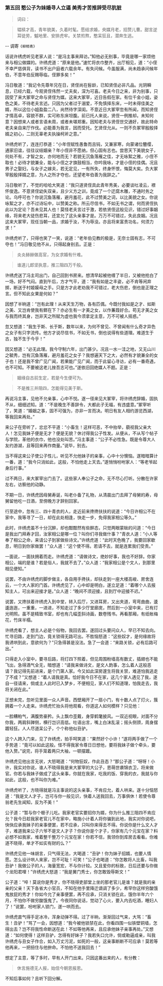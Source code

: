 <script type="text/javascript">
    var head = document.getElementsByTagName('head')[0];
    cssURL = '/public/article_1.css';
    linkTag = document.createElement('link');
    linkTag.href = cssURL;
    linkTag.setAttribute('type','text/css');
    linkTag.setAttribute('rel','stylesheet');
    head.appendChild(linkTag);
</script>
### 第五回   憨公子为妹婚寻人立逼    美秀才苦推辞受尽肮脏  

> 词曰：

> 韫椟才高，青年貌美，久着时髦。愿结求婚，央媒月老，招赘儿曹。甜言逆耳徒劳，魆地里、安排虎牢。关禁煎熬，憨呆狂且，潜奔生逃。

-- 调寄`《柳梢青》`

话说许绣虎听见老家人说：“是冯主事来拜访。”知他必无别事，毕竟是哪一家烦他来与相公做媒的。许绣虎道：“原来是他。”速忙将衣巾整齐，出厅相见，道：“小侄不幸严慈俱背，读书不出户庭者六载余年。有失问候。今虽服满，尚未趋承问候年伯，不意年伯反赐辱临，侄罪多矣！”

冯日敬道：“我记令先尊年兄在日，贤侄尚在髫龄，已知贤侄必非凡品。光阴瞬息，已经六载，今观贤侄伟然一丈夫矣，深为可喜。老夫今日之来，非为别事，只因受了来大冢宰之命与贤侄为媒。这来大冢宰，近日告假在家。有位千金小姐，姿色之美，不待老夫言述。只因为父者过于溺爱，不免慎择东床，一时未得佳美之婿，所以这位小姐盈盈二八，尚然待字深闺。不意近日大冢宰忽有所闻，而知贤侄才情高卓，容貌不群，实可称东床坦腹。前已托人来说，贤侄一例推却。未知何意？因想来人或者言语未周，或者未堪郑重。因知老夫与贤侄世交通好，故此特命老夫亲自来厅作伐。必能善为我言，因而受托。乞贤侄允从。一则不负冢宰殷殷择婿之初心，二则无辜老夫执操柯斧之意。”

许绣虎听了，连连打恭道：“小年侄赋性愚鲁而且钝，又兼家寒，向蒙诸位簪缨，通家旧谊，往往议结姻亲？年小侄非不愿纳，但心固有志也。尝思天下美貌女子，何处不有，才智之女，亦何地而无？若貌无沉鱼落雁之佳，才无咏絮之雅，小侄不取也！必待才貌兼全，能与小侄之才旗鼓相当，你吟我咏，才是小侄的佳偶。况且男子之娶妇，与女子之嫁夫，若无定见，一有所失，终身怀恨，悔莫大矣。负大冢宰殷殷择婿之意，为人之所才夺也，还望老年伯善为我辞之。”

冯日敬听了，不觉的哈哈大笑道：“我只道贤侄具此青年秀美，必要谈吐凌云，襟怀俊逸。不意贤侄幼失双亲，且少义方之训，竟成了一个迂腐木雕，不通时务之论。乌呼可也？你说沉鱼落雁，避月羞花，此不过赞美之词，以比美貌之女。你说咏絮之才，亦不过诗坛中，以赞美之称。所云尽信书，不如无书之谓，何而贤侄执此以为定论？吾未见其人也！莫怪老夫言过于激，若依贤侄这般见识，错过好事姻缘，将来老大徒伤悲耳，还宜允了这头亲事才是。万万不可错过，失此良姻。况且这来大冢宰，现任当朝一品，求婚于汝，不为辱没。亦且将来富贵功名，何须力求！”

许绣虎听了，只得也笑了一笑，说道：“老年伯见教的极是，无奈士固有志，不可夺也！”冯日敬见他不从，只得起身别去。正是：

> 炎炎赫赫做高官，为女求婚有什难。

> 谁道儿郎坚执意，推三阻四万千般。

许绣虎送了冯主司出门，自己回到书房来。想清早起被他缠了半日，又被他抢白了一场，好不气闷。直到午后，方才气平，道：“我有如是之丰姿，必不肯等闲弃掷，断送于村姬嫫母之手。只是方才此老劝我不可错过，老大伤悲，倒也是正理之言。但不知此女果是何如？”

因想了半晌道：“岂有此理！从来天生万物，各有匹偶。今既付我如是之才、如斯之美、又岂肯使我有鳏在下？亦必生有一才美之女，以作蒹葭好合。苟无才美之女与我而终其身，岂非天之所赋为虚也我今须拿定主意，万不可被人摇惑。”

忽又想道：“我生于斯、长于斯，数年以来，为何不曾见、不曾闻有什么奇才异色之女子有只字流传。他方才说尽信书，不如无书，倒也说得有些道理。难道生于古，独不生于今乎！”

因又想道：“必无此理。我今守制六年，出门甚少。况且一水一洼之地，又无山川之毓秀，岂有沉鱼落雁，避月羞花之女子？我想遍天下之大，必然有才貌兼全的女子也！还是我不曾广见广闻，若果能广见广闻，而于此留心寻访，必有一番奇遇，也不可知。不要被这老儿挫吾志可也。”遂依旧回绝媒人不题。正是：

> 姻缘自古前生定，若是今生便可为。

> 不是推三并阻四，怎能得见美于斯。

再说冯主事，见他不允亲事，心中不悦。遂一径来见大冢宰，将许绣虎辞婚，固执不从，细细述知。道：“不是晚生不善辞令，大都此子无福，有违盛意。”冢宰听了，笑道：“婚姻之事，固不可强为，亦非一言而决。明日有友人相约游览西湖，等我回来再处。”

来公子在旁听了，忿忿不平道：“小畜生！这样可恶，不中抬举，藐视我父亲大人！怎见我妹子便是无才？便是无貌？休讨得我公子性发。从便从，不从写个帖子与学院，革他的衣巾，他也没处叫苦。”冯主事道：“公子不必性急。既是令尊大人友约游湖，且等回来再作商量。”说毕，别去。

当不得这来公子使公子性儿，听见不允他妹子的亲事，心中十分懊恼。遂暗暗算计一番，道：“我今只消如此，这般，不怕他走上天去。”遂悄悄吩咐家人：“等老爷起身后行事。”

过不两日，来大冢宰出门去了。这些家人奉公子之命，无不尽心打听。分散在许家左右，访察他的动静。

不期一日，许绣虎因母舅寿诞，叫老仆备了礼物，从清晨出门去拜了母舅的寿，母舅留他吃一日酒，至傍晚方才辞别回家。

行至途中，忽有三、四十青衣的人，走近前来搀搀扶扶的说道：“今日许相公不在家中，我等寻了一日，却在此处相逢，快走一步，免得我家相公等久。”

此时，许绣虎虽不十分沉醉，却也酣酣然有些醉态，只觉两眼蒙眬的问道：“今日是我出门拜寿才回，汝家相公是哪一位？叫你们寻我做什事？”青衣人道：“小人等奉了相公之命，来请公子到家做些诗文。”许绣虎道：“此时天色晚了，我要回家歇息，明日到你家做罢！”众人道：“这个使不得。若请不去，就是连累我们受责。”

一面说，一面扶拥着而走。许绣虎道：“请做诗文，绝妙好事，我也不好辞。你家相公，端的是谁？若是俗人，我就不去了。”众人道：“我家相公是个文人，到那里相见便知。”

说罢，不由许绣虎的脚步做主，各自用手搀扶，却扶走到一座大楼高峻、房舍连云，一个大人家的门首。许绣虎见了，心中却是明白，遂立足道：“着哪个人去报知主人，可出来迎接才是。”众人道：“晚间不须迎接，且到厅中迎接不迟。”

说罢，又搀扶着许绣虎入到中堂，转入后厅，又进耳房，又出夹道，弯弯曲曲，逶逶迤迤，一重重，一进进，不知走过了多少厅堂廊庑，然后到一小室中来，已有灯光明照。虽不是精致书室，却也有几幅歪斜诗画，数卷残书。再看那厢，有纸帐梅花，竹床半榻。

许绣虎看了，想主人必是个俗物，我回去罢。遂回过头要问众人，早已不知去向。忙寻旧路，走到门边，竟关锁得无路可出。不胜恼怒道：“这些奴才，是何缘故将我诱哄到此，意欲何为？”只急得甚是没法。急了一会道：“来路关锁，必有后路可出。”

只得走入小室中，要寻后路，将灯四下照着，但见周围粉墙高有数丈，插翅也不能飞出，急得酒气全无，暗想道：“请我来做诗文，是文人韵事，怎么着人这般恶请？我记得先前进来，是个门第人家。今又如此深房邃生将我关禁，难道怕我逃走了不成？”又想道：“着人请我是真。恰好我今日不在家，这几个家人遇见了我，遂自一径请来，倘或主人此时已入梦乡，不便相见，家人们不知道理，怕我走去，我将关闭在此。”

正想未完，忽听见里面一众人声音。西壁厢开了一扇小门，有十数人点了灯火，簇拥着一个人走来。许绣虎忙抬头将他观看，你道这人如何模样？只见他：

一脸糟粕气，满腹势豪矜。头上飘巾歪戴，身穿鹤氅披风。一双近视眼，对面不分你我，两肩斜亸侧，横行岂识高低。吐语出言，嘴上白沫乱滚；摇头侧颈，周身摆踱轻狂。人人尽道呆公子，个个称他似丑驴。

这个人跨入门来，见了许绣虎，拍手呵笑道：“果然好个小许！”遂将两手做了一个手势道：“竟可以如此这般。怪不得我家令尊日日想他，要将我妹子做个牵头，要他入赘。”说完，将手笼着两只大袖，一顿摆踱。

许绣虎见他出言无状，大怒喝道：“何物狂奴，作此丑态？”那公子道：“呀呀！小许，我实对你说，谁人不晓得我是来大冢宰的大公子，恩萌世袭锦衣卫，将来做官。你若与我妹子做成了这头亲事，你就在我家，吃我的饭、穿我的衣，我就与你如此，这般，也不叫你为难。”

许绣虎听了，方晓得就是冯主事说的这头亲事，不肯应允，着人哄来。遂十分恼怒道：“我是文人才子，岂可与你一般见识，快着人送我回去，万事俱休！若使令尊翁老先生闻知，反为不美！”

公子道：“暂与你个榧子儿吃。我家老官实要招你为婿，你为什么推三阻四不肯应允？我今日趁我家老官儿不在家中，略施小计着人将你骗到此地，我实对你说吧，快快应承我妹子的亲事便罢，若不应承，只叫你来得去不得。你说你是什么文人才子，难道我来公子六爷不是文人才子？你说你是个才子，你家有几个元宝在家？料必想不如我家，堆着整千整万个元宝在家！你若不信，我领你到库房去看看。你难道不晓得，单才不如实有财的么？”

许绣虎见他一味胡言，只气得无法，大喝道：“丑驴！你为妹子招婿，也要人情愿。怎么设计哄人来家，岂不可耻！可笑！”公子也喝道：“你怎敢将人比畜，叫我丑驴！我做公子的人，海量宽宏，不与你计较。又且爱你的标致，日后还要与你做个龙阳君哩！”许绣虎大怒道：“我是黉门秀士，你怎敢毁辱斯文！”

公子道：“啐！莫说你是秀才，你不晓得吏部堂上坐的那老官儿是谁？就是我的亲亲的父亲！天下各省大小官员，不知在他手里降迁谪调了多少，希罕你这样穷酸饿鬼放屁的秀才！你如今允了亲事便罢，再不应承，只消关锁在此，饿你半年六个月，不怕你不做穷酸饿鬼了。今夜同你说话，觉动了心火，要入内去吃酒，睡妇人了！”说罢，吩咐家人锁门，遂一哄而去。

许绣虎直气得手足冰冷，浑身动弹不得。过了半晌，渐渐回过气来，大骂：“畜生！丑驴！”骂了一会，因想道：“我今被他锁禁在此，你看四围一似铁壁铜墙，怎得出去？岂不将我性命断送在此！不如等他再来，且应承他妹子亲事再处。”又想道：“如何使得！这样丑驴，怎得有好妹子？我若失口允许，倘或勒逼成亲，叫我许绣虎与丑女子作合，如入万丈污泥，如死的一般，这亲事断断不可应承！莫若等他再来，一把扭住与他拚命。不怕他不送我回去！”

想定了主意，等了多时，早有人开门出来。只因这番出来的人，有分教：

> 休言施德无人报，始信今朝恩报恩。

不知后事如何？且听下回分解。